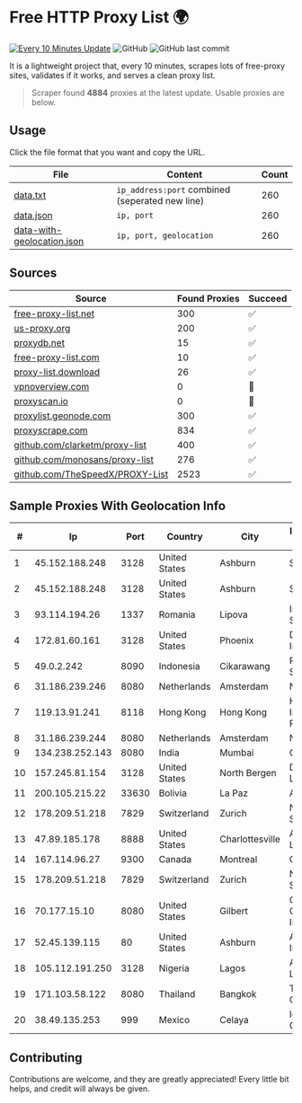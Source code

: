 
# Free HTTP Proxy List 🌍

[![Every 10 Minutes Update](https://github.com/mertguvencli/http-proxy-list/actions/workflows/main.yml/badge.svg?branch=main)](https://github.com/mertguvencli/http-proxy-list/actions/workflows/main.yml)
![GitHub](https://img.shields.io/github/license/mertguvencli/http-proxy-list)
![GitHub last commit](https://img.shields.io/github/last-commit/mertguvencli/http-proxy-list)

It is a lightweight project that, every 10 minutes, scrapes lots of free-proxy sites, validates if it works, and serves a clean proxy list.


> Scraper found **4884** proxies at the latest update. Usable proxies are below.

## Usage

Click the file format that you want and copy the URL.


|File|Content|Count|
|----|-------|-----|
|[data.txt](https://raw.githubusercontent.com/mertguvencli/http-proxy-list/main/proxy-list/data.txt)|`ip_address:port` combined (seperated new line)|260|
|[data.json](https://raw.githubusercontent.com/mertguvencli/http-proxy-list/main/proxy-list/data.json)|`ip, port`|260|
|[data-with-geolocation.json](https://raw.githubusercontent.com/mertguvencli/http-proxy-list/main/proxy-list/data-with-geolocation.json)|`ip, port, geolocation`|260|

## Sources

|Source|Found Proxies|Succeed|
|------|-------------|-------|
|[free-proxy-list.net](https://free-proxy-list.net)|300|✅|
|[us-proxy.org](https://www.us-proxy.org)|200|✅|
|[proxydb.net](http://proxydb.net)|15|✅|
|[free-proxy-list.com](https://free-proxy-list.com/?page=&port=&type%5B%5D=http&type%5B%5D=https&up_time=0&search=Search)|10|✅|
|[proxy-list.download](https://www.proxy-list.download/HTTP)|26|✅|
|[vpnoverview.com](https://vpnoverview.com/privacy/anonymous-browsing/free-proxy-servers)|0|🚫|
|[proxyscan.io](https://www.proxyscan.io)|0|🚫|
|[proxylist.geonode.com](https://proxylist.geonode.com/api/proxy-list?limit=300&page=1&sort_by=lastChecked&sort_type=desc&protocols=http,https)|300|✅|
|[proxyscrape.com](https://api.proxyscrape.com/v2/?request=displayproxies&protocol=http&timeout=10000&country=all&ssl=all&anonymity=all)|834|✅|
|[github.com/clarketm/proxy-list](https://raw.githubusercontent.com/clarketm/proxy-list/master/proxy-list-raw.txt)|400|✅|
|[github.com/monosans/proxy-list](https://raw.githubusercontent.com/monosans/proxy-list/main/proxies/http.txt)|276|✅|
|[github.com/TheSpeedX/PROXY-List](https://raw.githubusercontent.com/TheSpeedX/PROXY-List/master/http.txt)|2523|✅|


## Sample Proxies With Geolocation Info

|#|Ip|Port|Country|City|Internet Service Provider|
|-|--|----|-------|----|-------------------------|
|1|45.152.188.248|3128|United States|Ashburn|Sprint|
|2|45.152.188.248|3128|United States|Ashburn|Sprint|
|3|93.114.194.26|1337|Romania|Lipova|Interkvm Host SRL|
|4|172.81.60.161|3128|United States|Phoenix|Dynu Systems Incorporated|
|5|49.0.2.242|8090|Indonesia|Cikarawang|PT Usaha Adi Sanggoro|
|6|31.186.239.246|8080|Netherlands|Amsterdam|NetSkope Inc|
|7|119.13.91.241|8118|Hong Kong|Hong Kong|Huawei International Pte. LTD|
|8|31.186.239.244|8080|Netherlands|Amsterdam|NetSkope Inc|
|9|134.238.252.143|8080|India|Mumbai|Google LLC|
|10|157.245.81.154|3128|United States|North Bergen|DigitalOcean, LLC|
|11|200.105.215.22|33630|Bolivia|La Paz|AXS Bolivia S. A.|
|12|178.209.51.218|7829|Switzerland|Zurich|Nine Internet Solutions AG|
|13|47.89.185.178|8888|United States|Charlottesville|Alibaba.com LLC|
|14|167.114.96.27|9300|Canada|Montreal|OVH SAS|
|15|178.209.51.218|7829|Switzerland|Zurich|Nine Internet Solutions AG|
|16|70.177.15.10|8080|United States|Gilbert|Cox Communications Inc.|
|17|52.45.139.115|80|United States|Ashburn|Amazon.com, Inc.|
|18|105.112.191.250|3128|Nigeria|Lagos|Airtel Networks Limited|
|19|171.103.58.122|8080|Thailand|Bangkok|True Internet Co., Ltd.|
|20|38.49.135.253|999|Mexico|Celaya|Ientc S De RL De CV|



## Contributing

Contributions are welcome, and they are greatly appreciated! Every
little bit helps, and credit will always be given.


